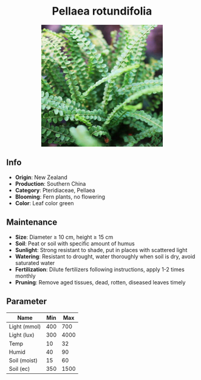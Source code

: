 <h1 align='center'>Pellaea rotundifolia</h1>
<p align="center">
    <img 
        align='center'
        width='320'
        src="../images/pellaea rotundifolia.png" 
        alt='Pellaea rotundifolia' />
</p>

## Info

 - **Origin**: New Zealand
 - **Production**: Southern China
 - **Category**: Pteridiaceae, Pellaea
 - **Blooming**: Fern plants, no flowering
 - **Color**: Leaf color green

## Maintenance

 - **Size**: Diameter ≥ 10 cm, height ≥ 15 cm
 - **Soil**: Peat or soil with specific amount of humus
 - **Sunlight**: Strong resistant to shade, put in places with scattered light
 - **Watering**: Resistant to drought, water thoroughly when soil is dry, avoid saturated water
 - **Fertilization**: Dilute fertilizers following instructions, apply 1-2 times monthly
 - **Pruning**: Remove aged tissues, dead, rotten, diseased leaves timely

## Parameter

| Name         | Min  | Max   |
|--------------|------|-------|
| Light (mmol) | 400 | 700  |
| Light (lux)  | 300 | 4000 |
| Temp         | 10    | 32    |
| Humid        | 40   | 90    |
| Soil (moist) | 15   | 60    |
| Soil (ec)    | 350  | 1500  |